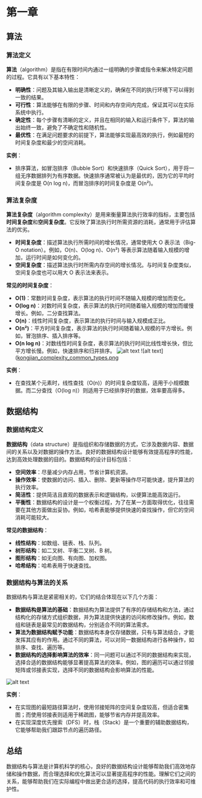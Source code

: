 # 第一章

## 算法

### 算法定义

**算法**（algorithm）是指在有限时间内通过一组明确的步骤或指令来解决特定问题的过程。它具有以下基本特性：

- **明确性**：问题及其输入输出是清晰定义的，确保在不同的执行环境下可以得到一致的结果。
- **可行性**：算法能够在有限的步骤、时间和内存空间内完成，保证其可以在实际系统中执行。
- **确定性**：每个步骤有清晰的定义，并且在相同的输入和运行条件下，算法的输出始终一致，避免了不确定性和随机性。
- **最优性**：在满足问题要求的前提下，算法能够实现最高效的执行，例如最短的时间复杂度和最少的空间消耗。

**实例**：
- 排序算法，如冒泡排序（Bubble Sort）和快速排序（Quick Sort），用于将一组无序数据排列为有序数据。快速排序通常被认为是最优的，因为它的平均时间复杂度是 O(n log n)，而冒泡排序的时间复杂度是 O(n²)。

### 算法复杂度

**算法复杂度**（algorithm complexity）是用来衡量算法执行效率的指标，主要包括**时间复杂度**和**空间复杂度**。它反映了算法执行时所需资源的消耗，通常用于评估算法的优劣。

- **时间复杂度**：描述算法执行所需时间的增长情况，通常使用大 O 表示法（Big-O notation）。例如，O(n)、O(log n)、O(n²) 等表示算法随着输入规模的增加，运行时间是如何变化的。
- **空间复杂度**：描述算法执行时所需内存空间的增长情况。与时间复杂度类似，空间复杂度也可以用大 O 表示法来表示。

**常见的时间复杂度**：
- **O(1)**：常数时间复杂度，表示算法的执行时间不随输入规模的增加而变化。
- **O(log n)**：对数时间复杂度，表示算法的执行时间随着输入规模的增加而缓慢增长。例如，二分查找算法。
- **O(n)**：线性时间复杂度，表示算法的执行时间与输入规模成正比。
- **O(n²)**：平方时间复杂度，表示算法的执行时间随着输入规模的平方增长。例如，冒泡排序、插入排序等。
- **O(n log n)**：对数线性时间复杂度，表示算法的执行时间比线性增长快，但比平方增长慢。例如，快速排序和归并排序。
![alt text]([time_complexity_common_types.png](https://www.hello-algo.com/chapter_computational_complexity/time_complexity.assets/time_complexity_common_types.png))
![alt text]([kongjian_complexity_common_types.png](https://www.hello-algo.com/chapter_computational_complexity/space_complexity.assets/space_complexity_common_types.png)

**实例**：
- 在查找某个元素时，线性查找（O(n)）的时间复杂度较高，适用于小规模数据。而二分查找（O(log n)）则适用于已经排序好的数据，效率要高得多。

## 数据结构

### 数据结构定义

**数据结构**（data structure）是指组织和存储数据的方式，它涉及数据内容、数据间的关系以及对数据的操作方法。良好的数据结构设计能够有效提高程序的性能，达到高效处理数据的目的。数据结构的设计目标包括：

- **空间效率**：尽量减少内存占用，节省计算机资源。
- **操作效率**：使数据的访问、插入、删除、更新等操作尽可能快速，提升算法的执行效率。
- **简洁性**：提供简洁且直观的数据表示和逻辑结构，以便算法能高效运行。
- **平衡性**：数据结构的设计是一个权衡过程，为了在某一方面取得优化，往往需要在其他方面做出妥协。例如，哈希表能够提供快速的查找操作，但它的空间消耗可能较大。

**常见的数据结构**：
- **线性结构**：如数组、链表、栈、队列。
- **树形结构**：如二叉树、平衡二叉树、B 树。
- **图形结构**：如无向图、有向图、加权图。
- **哈希结构**：哈希表用于快速查找。

### 数据结构与算法的关系

数据结构与算法是紧密相关的，它们的结合体现在以下几个方面：

- **数据结构是算法的基础**：数据结构为算法提供了有序的存储结构和方法，通过结构化的存储方式组织数据，并为算法提供快速的访问和修改操作。例如，数组和链表是最常见的数据结构，分别适合不同的算法需求。
- **算法为数据结构赋予功能**：数据结构本身仅存储数据，只有与算法结合，才能发挥其应有的作用。通过不同的算法，可以对同一数据结构进行各种操作，如排序、查找、遍历等。
- **数据结构的选择影响算法的效率**：同一问题可以通过不同的数据结构来实现，选择合适的数据结构能够显著提高算法的效率。例如，图的遍历可以通过邻接矩阵或邻接表实现，选择不同的数据结构会影响算法的性能。

![alt text](https://www.hello-algo.com/chapter_introduction/what_is_dsa.assets/relationship_between_data_structure_and_algorithm.png)

**实例**：
- 在实现图的最短路径算法时，使用邻接矩阵的空间复杂度较高，但适合密集图；而使用邻接表则适用于稀疏图，能够节省内存并提高效率。
- 在实现深度优先搜索（DFS）时，栈（Stack）是一个重要的辅助数据结构，它能够帮助我们跟踪节点的遍历路径。

## 总结

数据结构与算法是计算机科学的核心，良好的数据结构设计能够帮助我们高效地存储和操作数据，而合理选择和优化算法可以显著提高程序的性能。理解它们之间的关系，能够帮助我们在实际编程中做出更合适的选择，提高代码的执行效率和可维护性。
